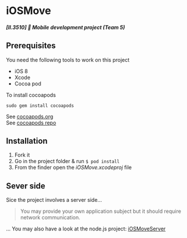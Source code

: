 # iOSMove
##### [II.3510] :iphone: Mobile development project (Team 5)

Prerequisites
-------------
You need the following tools to work on this project
* iOS 8
* Xcode
* Cocoa pod

To install cocoapods
```shell
sudo gem install cocoapods
```

See [cocoapods.org](https://cocoapods.org)    
See [cocoapods repo](https://github.com/CocoaPods/CocoaPods)

Installation
------------

1. Fork it
2. Go in the project folder & run `$ pod install`
3. From the finder open the *iOSMove.xcodeproj* file

Sever side
------------
Sice the project involves a server side...
> You may provide your own application subject but it should require network communication.   

... You may also have a look at the node.js project:
[iOSMoveServer](https://github.com/DivLoic/iOSMoveServer)
